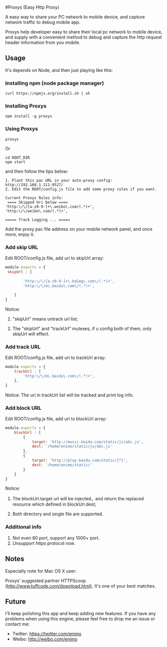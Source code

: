 #Proxys (Easy Http Proxy)

A easy way to share your PC network to mobile device, and capture network traffic to debug mobile app.

Proxys help developer easy to share their local pc network to mobile device, and supply with a convenient method to debug and capture the http request header information from you mobile.

## Usage

It's depends on Node, and then just playing like this:

### Installing npm (node package manager)

```
curl https://npmjs.org/install.sh | sh
```

### Installing Proxys

```
npm install -g proxys
```
### Using Proxys
```
proxys
```
Or
```
cd ROOT_DIR
npm start
```

and then follow the tips below:
```shell
1. Plant this pac URL in your auto-proxy config: http://192.168.1.111:9527/
2. Edit the ROOT/config.js file to add some proxy rules if you want.

Current Proxys Rules info:
 ==== Skipped Uri below ====
'http:\/\/[a-z0-9-]+\.weibo\.com/(.*)+',
'http:\/\/weibo\.com/(.*)+',

===== Track Logging ... =====
```
Add the proxy pac file address on your mobile network panel, and once more, enjoy it.

### Add skip URL

Edit ROOT/config.js file, add uri to skipUrl array:
```javascript
module.exports = {
 skipUrl : [ 
    	
		'http:\/\/[a-z0-9-]+\.bdimg\.com\/(.*)+',
		'http:\/\/m\.baidu\.com\/(.*)+',
		
	]
}
```
Notice:

1. "skipUrl" means untrack url list;

2. The "skipUrl" and "trackUrl" mutexes, if u config both of them, only skipUrl will effect.

### Add track URL

Edit ROOT/config.js file, add uri to trackUrl array:
```javascript
module.exports = {
	trackUrl : [ 
    	'http:\/\/m\.baidu\.com\/(.*)+',
	],
}
```
Notice: The uri in trackUrl list will be tracked and print log info.

### Add block URL

Edit ROOT/config.js file, add url to blockUrl array:
```javascript
module.exports = {
	blockUrl : [ 
		{ 
			target: 'http://music.baidu.com/static/js/abc.js',
			dest: '/home/enimo/static/js/abc.js'
		},
		{ 
			target: 'http://play.baidu.com/static/{*}',
			dest: '/home/enimo/static/'
		}
	]
}
```
Notice:

1. The blockUrl.target url will be injected，and return the replaced resource which defined in blockUrl.dest;

2. Both directory and single file are supported.

### Additional info

1. Not even 80 port, support any 1000+ port.
2. Unsupport https protocol now.

## Notes

Especially note for Mac OS X user:

Proxys' suggested partner HTTPScoop (http://www.tuffcode.com/download.html), It's one of your best matches.

## Future 

I'll keep polishing this app and keep adding new features. If you have any problems when using this engine, please feel free to drop me an issue or contact me:

* Twitter: https://twitter.com/enimo
* Weibo: http://weibo.com/enimo